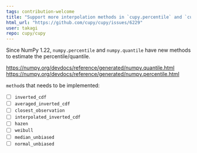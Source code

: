 ```yaml
---
tags: contribution-welcome
title: "Support more interpolation methods in `cupy.percentile` and `cupy.quantile`"
html_url: "https://github.com/cupy/cupy/issues/6229"
user: takagi
repo: cupy/cupy
---
```


Since NumPy 1.22, `numpy.percentile` and `numpy.quantile` have new methods to estimate the percentile/quantile. 

https://numpy.org/devdocs/reference/generated/numpy.quantile.html
https://numpy.org/devdocs/reference/generated/numpy.percentile.html

`method`s that needs to be implemented:

- [ ] `inverted_cdf`
- [ ] `averaged_inverted_cdf`
- [ ] `closest_observation`
- [ ] `interpolated_inverted_cdf`
- [ ] `hazen`
- [ ] `weibull`
- [ ] `median_unbiased`
- [ ] `normal_unbiased`
